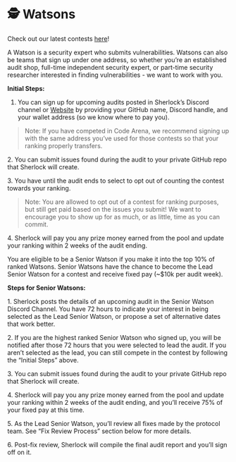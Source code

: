 # 🕵 Watsons

Check out our latest contests [here](https://app.sherlock.xyz/audits/contests)!

A Watson is a security expert who submits vulnerabilities. Watsons can also be teams that sign up under one address, so whether you’re an established audit shop, full-time independent security expert, or part-time security researcher interested in finding vulnerabilities - we want to work with you.

**Initial Steps:**

1. You can sign up for upcoming audits posted in Sherlock’s Discord channel or [Website](https://app.sherlock.xyz/audits/contests) by providing your GitHub name, Discord handle, and your wallet address (so we know where to pay you).

> Note: If you have competed in Code Arena, we recommend signing up with the same address you’ve used for those contests so that your ranking properly transfers.

2\. You can submit issues found during the audit to your private GitHub repo that Sherlock will create.

3\. You have until the audit ends to select to opt out of counting the contest towards your ranking.

> Note: You are allowed to opt out of a contest for ranking purposes, but still get paid based on the issues you submit! We want to encourage you to show up for as much, or as little, time as you can commit.

4\. Sherlock will pay you any prize money earned from the pool and update your ranking within 2 weeks of the audit ending.

You are eligible to be a Senior Watson if you make it into the top 10% of ranked Watsons. Senior Watsons have the chance to become the Lead Senior Watson for a contest and receive fixed pay (\~$10k per audit week).

**Steps for Senior Watsons:**

1\. Sherlock posts the details of an upcoming audit in the Senior Watson Discord Channel. You have 72 hours to indicate your interest in being selected as the Lead Senior Watson, or propose a set of alternative dates that work better.

2\. If you are the highest ranked Senior Watson who signed up, you will be notified after those 72 hours that you were selected to lead the audit. If you aren’t selected as the lead, you can still compete in the contest by following the “Initial Steps” above.

3\. You can submit issues found during the audit to your private GitHub repo that Sherlock will create.

4\. Sherlock will pay you any prize money earned from the pool and update your ranking within 2 weeks of the audit ending, and you’ll receive 75% of your fixed pay at this time.

5\. As the Lead Senior Watson, you’ll review all fixes made by the protocol team. See “Fix Review Process” section below for more details.

6\. Post-fix review, Sherlock will compile the final audit report and you’ll sign off on it.
